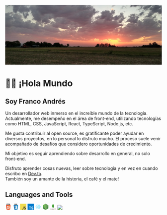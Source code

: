 ![casa](https://github.com/Franqsanz/Franqsanz/blob/master/casa.png)

# 👋🏻 ¡Hola Mundo

## Soy Franco Andrés

Un desarrollador web inmerso en el increíble mundo de la tecnología. Actualmente, me desempeño en el área de front-end, utilizando tecnologías como HTML, CSS, JavaScript, React, TypeScript, Node.js, etc.

Me gusta contribuir al open source, es gratificante poder ayudar en diversos proyectos, en lo personal lo disfruto mucho. El proceso suele venir acompañado de desafíos que considero oportunidades de crecimiento.

Mi objetivo es seguir aprendiendo sobre desarrollo en general, no solo front-end.

Disfruto aprender cosas nuevas, leer sobre tecnología y en vez en cuando escribo en [Dev.to](https://dev.to/franqsanz). \
También soy un amante de la historia, el café y el mate!

## Languages and Tools

<code><img height="20" src="https://raw.githubusercontent.com/github/explore/80688e429a7d4ef2fca1e82350fe8e3517d3494d/topics/html/html.png"></code>
<code><img height="20" src="https://raw.githubusercontent.com/github/explore/80688e429a7d4ef2fca1e82350fe8e3517d3494d/topics/css/css.png"></code>
<code><img height="20" src="https://raw.githubusercontent.com/github/explore/80688e429a7d4ef2fca1e82350fe8e3517d3494d/topics/javascript/javascript.png"></code>
<code><img height="20" src="https://raw.githubusercontent.com/github/explore/80688e429a7d4ef2fca1e82350fe8e3517d3494d/topics/typescript/typescript.png"></code>
<code><img height="20" src="https://raw.githubusercontent.com/github/explore/80688e429a7d4ef2fca1e82350fe8e3517d3494d/topics/react/react.png"></code>
<code><img height="20" src="https://raw.githubusercontent.com/github/explore/80688e429a7d4ef2fca1e82350fe8e3517d3494d/topics/nodejs/nodejs.png"></code>
<code><img height="20" src="https://raw.githubusercontent.com/devicons/devicon/master/icons/mongodb/mongodb-original-wordmark.svg"></code>
<code><img height="20" src="https://img.icons8.com/?size=100&id=20906&format=png&color=000000"></code>

